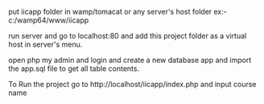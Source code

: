 

put iicapp folder in wamp/tomacat or any server's host folder
ex:- c:/wamp64/www/iicapp

run server and go to localhost:80
and add this project folder as a virtual host in server's menu.

open php my admin and login and create a new database app 
and import the app.sql file to get all table contents.

To Run the project 
go to
http://localhost/iicapp/index.php
and input course name
